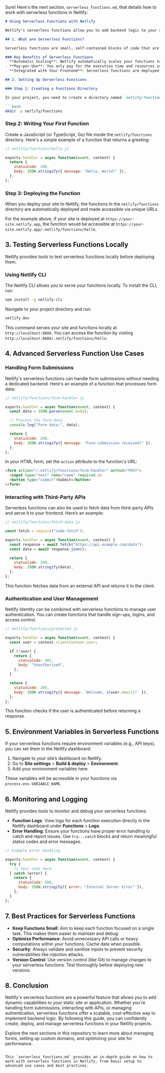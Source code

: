 Sure! Here's the next section, `serverless_functions.md`, that details how to work with serverless functions in Netlify:

```markdown
# Using Serverless Functions with Netlify

Netlify's serverless functions allow you to add backend logic to your site without needing to manage a separate server. These functions are perfect for handling tasks like form submissions, API requests, user authentication, and more. This guide will explain how to create, deploy, and manage serverless functions in Netlify.

## 1. What are Serverless Functions?

Serverless functions are small, self-contained blocks of code that are executed in response to events, such as HTTP requests. Unlike traditional server-based applications, serverless functions run in a managed environment where the infrastructure is automatically handled by Netlify. This means you don’t need to worry about server maintenance, scaling, or provisioning.

### Key Benefits of Serverless Functions
- **Automatic Scaling**: Netlify automatically scales your functions to handle increased traffic without any manual intervention.
- **Pay-per-Use**: You only pay for the execution time and resources used by your functions, making them cost-efficient for many use cases.
- **Integrated with Your Frontend**: Serverless functions are deployed alongside your static site, enabling seamless integration between your frontend and backend logic.

## 2. Setting Up Serverless Functions

### Step 1: Creating a Functions Directory

In your project, you need to create a directory named `netlify/functions` (or `netlify-lambda` for older setups) where your serverless functions will reside. Netlify automatically detects this directory and deploys any functions within it.

```bash
mkdir -p netlify/functions
```

### Step 2: Writing Your First Function

Create a JavaScript (or TypeScript, Go) file inside the `netlify/functions` directory. Here's a simple example of a function that returns a greeting:

```javascript
// netlify/functions/hello.js

exports.handler = async function(event, context) {
  return {
    statusCode: 200,
    body: JSON.stringify({ message: "Hello, World!" }),
  };
};
```

### Step 3: Deploying the Function

When you deploy your site to Netlify, the functions in the `netlify/functions` directory are automatically deployed and made accessible via unique URLs.

For the example above, if your site is deployed at `https://your-site.netlify.app`, the function would be accessible at `https://your-site.netlify.app/.netlify/functions/hello`.

## 3. Testing Serverless Functions Locally

Netlify provides tools to test serverless functions locally before deploying them.

### Using Netlify CLI

The Netlify CLI allows you to serve your functions locally. To install the CLI, run:

```bash
npm install -g netlify-cli
```

Navigate to your project directory and run:

```bash
netlify dev
```

This command serves your site and functions locally at `http://localhost:8888`. You can access the function by visiting `http://localhost:8888/.netlify/functions/hello`.

## 4. Advanced Serverless Function Use Cases

### Handling Form Submissions

Netlify's serverless functions can handle form submissions without needing a dedicated backend. Here's an example of a function that processes form data:

```javascript
// netlify/functions/form-handler.js

exports.handler = async function(event, context) {
  const data = JSON.parse(event.body);

  // Process the form data
  console.log("Form data:", data);

  return {
    statusCode: 200,
    body: JSON.stringify({ message: "Form submission received!" }),
  };
};
```

In your HTML form, set the `action` attribute to the function's URL:

```html
<form action="/.netlify/functions/form-handler" method="POST">
  <input type="text" name="name" required />
  <button type="submit">Submit</button>
</form>
```

### Interacting with Third-Party APIs

Serverless functions can also be used to fetch data from third-party APIs and serve it to your frontend. Here’s an example:

```javascript
// netlify/functions/fetch-data.js

const fetch = require("node-fetch");

exports.handler = async function(event, context) {
  const response = await fetch("https://api.example.com/data");
  const data = await response.json();

  return {
    statusCode: 200,
    body: JSON.stringify(data),
  };
};
```

This function fetches data from an external API and returns it to the client.

### Authentication and User Management

Netlify Identity can be combined with serverless functions to manage user authentication. You can create functions that handle sign-ups, logins, and access control.

```javascript
// netlify/functions/protected.js

exports.handler = async function(event, context) {
  const user = context.clientContext.user;

  if (!user) {
    return {
      statusCode: 401,
      body: "Unauthorized",
    };
  }

  return {
    statusCode: 200,
    body: JSON.stringify({ message: `Welcome, ${user.email}!` }),
  };
};
```

This function checks if the user is authenticated before returning a response.

## 5. Environment Variables in Serverless Functions

If your serverless functions require environment variables (e.g., API keys), you can set them in the Netlify dashboard:

1. Navigate to your site’s dashboard on Netlify.
2. Go to **Site settings** > **Build & deploy** > **Environment**.
3. Add your environment variables here.

These variables will be accessible in your functions via `process.env.VARIABLE_NAME`.

## 6. Monitoring and Logging

Netlify provides tools to monitor and debug your serverless functions:

- **Function Logs**: View logs for each function execution directly in the Netlify dashboard under **Functions** > **Logs**.
- **Error Handling**: Ensure your functions have proper error handling to catch and report issues. Use `try...catch` blocks and return meaningful status codes and error messages.

```javascript
// Example error handling

exports.handler = async function(event, context) {
  try {
    // Your code here
  } catch (error) {
    return {
      statusCode: 500,
      body: JSON.stringify({ error: "Internal Server Error" }),
    };
  }
};
```

## 7. Best Practices for Serverless Functions

- **Keep Functions Small**: Aim to keep each function focused on a single task. This makes them easier to maintain and debug.
- **Optimize Performance**: Avoid unnecessary API calls or heavy computations within your functions. Cache data when possible.
- **Security**: Always validate and sanitize inputs to prevent security vulnerabilities like injection attacks.
- **Version Control**: Use version control (like Git) to manage changes to your serverless functions. Test thoroughly before deploying new versions.

## 8. Conclusion

Netlify's serverless functions are a powerful feature that allows you to add dynamic capabilities to your static site or application. Whether you're handling form submissions, interacting with APIs, or managing authentication, serverless functions offer a scalable, cost-effective way to implement backend logic. By following this guide, you can confidently create, deploy, and manage serverless functions in your Netlify projects.

Explore the next sections in this repository to learn more about managing forms, setting up custom domains, and optimizing your site for performance.
```

This `serverless_functions.md` provides an in-depth guide on how to work with serverless functions in Netlify, from basic setup to advanced use cases and best practices.

